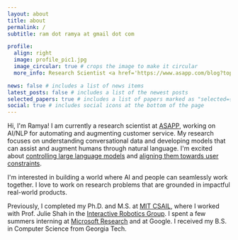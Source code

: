 ```yaml
---
layout: about
title: about
permalink: /
subtitle: ram dot ramya at gmail dot com

profile:
  align: right
  image: profile_pic1.jpg
  image_circular: true # crops the image to make it circular
  more_info: Research Scientist <a href='https://www.asapp.com/blog?topic=AI+Research'>ASAPP</a>

news: false # includes a list of news items
latest_posts: false # includes a list of the newest posts
selected_papers: true # includes a list of papers marked as "selected={true}"
social: true # includes social icons at the bottom of the page
---
```


Hi, I'm Ramya! I am currently a research scientist at [ASAPP](https://www.asapp.com/blog?topic=AI+Research), working on AI/NLP for automating and augmenting customer service. My research focuses on understanding conversational data and developing models that can assist and augment humans through natural language. I'm excited about [controlling large language models](https://arxiv.org/abs/2205.07352) and [aligning them towards user constraints](https://arxiv.org/abs/2311.08300).

I'm interested in building a world where AI and people can seamlessly work together. I love to work on research problems that are grounded in impactful real-world products.

Previously, I completed my Ph.D. and M.S. at [MIT CSAIL](https://www.csail.mit.edu/), where I worked with Prof. Julie Shah in the [Interactive Robotics Group](https://interactive.mit.edu/). I spent a few summers interning at [Microsoft Research](https://www.microsoft.com/en-us/research/group/adaptive-systems-and-interaction/overview/) and at Google. I received my B.S. in Computer Science from Georgia Tech.